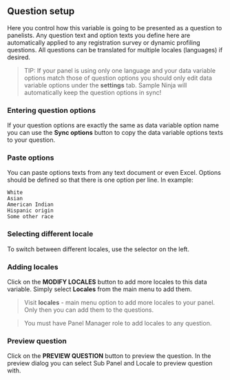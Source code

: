 ## Question setup

Here you control how this variable is going to be presented as a question to panelists. Any question text and option texts you define here are automatically applied to any registration survey or dynamic profiling questions. All questions can be translated for multiple locales (languages) if desired.

> TIP: If your panel is using only one language and your data variable options match those of question options you should only edit data variable options under the **settings** tab. Sample Ninja will automatically keep the question options in sync!

### Entering question options
If your question options are exactly the same as data variable option name you can use the **Sync options** button to copy the data variable options texts to your question.

### Paste options
You can paste options texts from any text document or even Excel. Options should be defined so that there is one option per line. In example:

```
White
Asian
American Indian
Hispanic origin
Some other race
```

### Selecting different locale
To switch between different locales, use the selector on the left.

### Adding locales
Click on the **MODIFY LOCALES** button to add more locales to this data variable. Simply select **Locales** from the main menu to add them. 

> Visit **locales** - main menu option to add more locales to your panel. Only then you can add them to the questions.

> You must have Panel Manager role to add locales to any question.

### Preview question
Click on the **PREVIEW QUESTION** button to preview the question. In the preview dialog you can select Sub Panel and Locale to preview question with.
